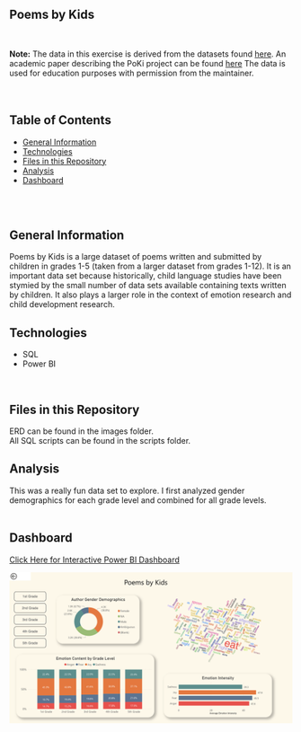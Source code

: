 ## Poems by Kids

<br>

**Note:** The data in this exercise is derived from the datasets found [here](https://github.com/whipson/PoKi-Poems-by-Kids). An academic paper describing the PoKi project can be found [here](https://arxiv.org/abs/2004.06188)
The data is used for education purposes with permission from the maintainer.  
<br>
<br>

## Table of Contents
* [General Information](#general-information)
* [Technologies](#technologies)
* [Files in this Repository](#files)
* [Analysis](#analysis)
* [Dashboard](#dashboard)
<br>
<br>

## <a name="general-information"></a>General Information
Poems by Kids is a large dataset of poems written and submitted by children in grades 1-5 (taken from a larger dataset from grades 1-12).  It is an important data set because historically, child language studies have been stymied by the small number of data sets available containing texts written by children.  It also plays a larger role in the context of emotion research and child development research.
<br>


## <a name="technologies"></a>Technologies
* SQL
* Power BI
<br>

## <a name="files"></a>Files in this Repository
ERD can be found in the images folder. \
All SQL scripts can be found in the scripts folder.
<br>

## <a name="analysis"></a>Analysis
This was a really fun data set to explore.  I first analyzed gender demographics for each grade level and combined for all grade levels.  
<br>

## <a name="dashboard"></a>Dashboard
[Click Here for Interactive Power BI Dashboard](https://app.powerbi.com/view?r=eyJrIjoiZDAwZjMyNDktYWU4Ny00NTlhLWE2MWQtMzI4NDY0ZDExOGZjIiwidCI6IjEwMWRhNTg3LTE4NDMtNGY1Mi04YjhhLTE3YjA2OWM2NmQzMyIsImMiOjJ9)

![](./images/PoetryKidsDash.png)
